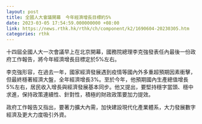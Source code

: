 ```yaml
---
layout: post
title: 全國人大會議開幕　今年經濟增長目標約5%
date: 2023-03-05 17:54:59.000000000 +08:00
link: https://news.rthk.hk/rthk/ch/component/k2/1690604-20230305.htm
categories: rthk
---
```


十四屆全國人大一次會議早上在北京開幕，國務院總理李克強發表任內最後一份政府工作報告，將今年經濟增長目標定於5%左右。

李克強形容，在過去一年，國家經濟發展遇到疫情等國內外多重超預期因素衝擊，但最終穩著經濟大盤，全年經濟增長3%。至於今年，他預期國內生產總值增長5%左右，居民收入增長與經濟發展基本同步。他又提出，要堅持穩字當頭、穩中求進，保持政策連續性、針對性，積極的財政政策要加力提效。

政府工作報告又指出，要著力擴大內需，加快建設現代化產業體系，大力發展數字經濟及更大力度吸引外資。
